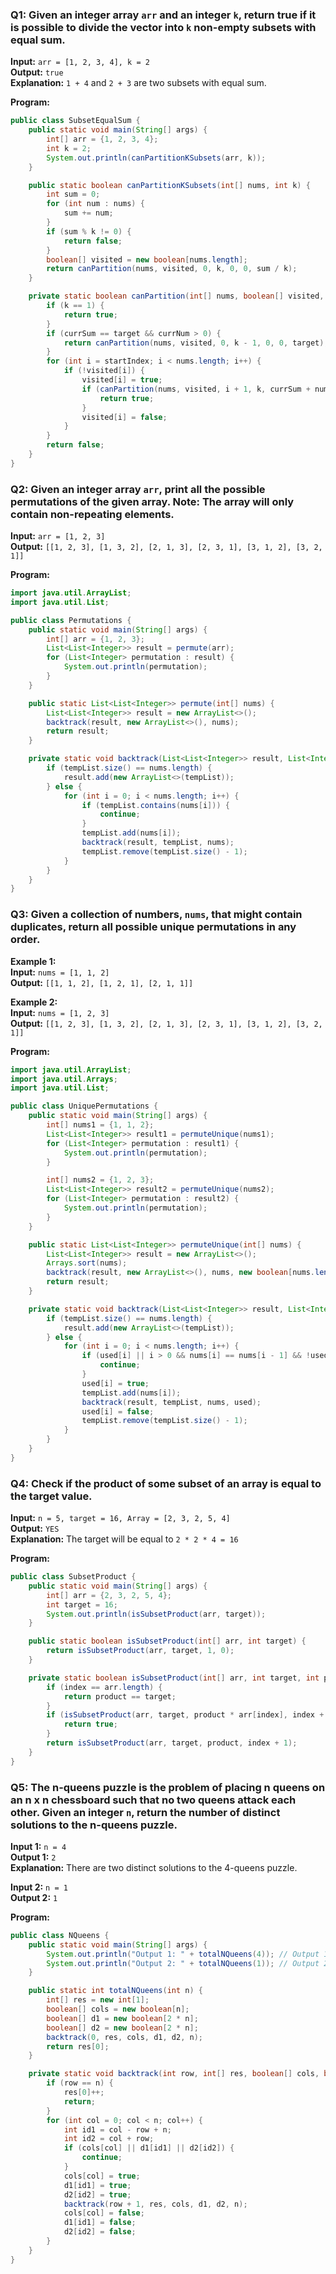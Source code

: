 ### Q1: Given an integer array `arr` and an integer `k`, return true if it is possible to divide the vector into `k` non-empty subsets with equal sum.
**Input:** `arr = [1, 2, 3, 4], k = 2`  
**Output:** `true`  
**Explanation:** `1 + 4` and `2 + 3` are two subsets with equal sum.

**Program:**
```java
public class SubsetEqualSum {
    public static void main(String[] args) {
        int[] arr = {1, 2, 3, 4};
        int k = 2;
        System.out.println(canPartitionKSubsets(arr, k));
    }

    public static boolean canPartitionKSubsets(int[] nums, int k) {
        int sum = 0;
        for (int num : nums) {
            sum += num;
        }
        if (sum % k != 0) {
            return false;
        }
        boolean[] visited = new boolean[nums.length];
        return canPartition(nums, visited, 0, k, 0, 0, sum / k);
    }

    private static boolean canPartition(int[] nums, boolean[] visited, int startIndex, int k, int currSum, int currNum, int target) {
        if (k == 1) {
            return true;
        }
        if (currSum == target && currNum > 0) {
            return canPartition(nums, visited, 0, k - 1, 0, 0, target);
        }
        for (int i = startIndex; i < nums.length; i++) {
            if (!visited[i]) {
                visited[i] = true;
                if (canPartition(nums, visited, i + 1, k, currSum + nums[i], currNum++, target)) {
                    return true;
                }
                visited[i] = false;
            }
        }
        return false;
    }
}
```

### Q2: Given an integer array `arr`, print all the possible permutations of the given array. Note: The array will only contain non-repeating elements.
**Input:** `arr = [1, 2, 3]`  
**Output:** `[[1, 2, 3], [1, 3, 2], [2, 1, 3], [2, 3, 1], [3, 1, 2], [3, 2, 1]]`

**Program:**
```java
import java.util.ArrayList;
import java.util.List;

public class Permutations {
    public static void main(String[] args) {
        int[] arr = {1, 2, 3};
        List<List<Integer>> result = permute(arr);
        for (List<Integer> permutation : result) {
            System.out.println(permutation);
        }
    }

    public static List<List<Integer>> permute(int[] nums) {
        List<List<Integer>> result = new ArrayList<>();
        backtrack(result, new ArrayList<>(), nums);
        return result;
    }

    private static void backtrack(List<List<Integer>> result, List<Integer> tempList, int[] nums) {
        if (tempList.size() == nums.length) {
            result.add(new ArrayList<>(tempList));
        } else {
            for (int i = 0; i < nums.length; i++) {
                if (tempList.contains(nums[i])) {
                    continue;
                }
                tempList.add(nums[i]);
                backtrack(result, tempList, nums);
                tempList.remove(tempList.size() - 1);
            }
        }
    }
}
```

### Q3: Given a collection of numbers, `nums`, that might contain duplicates, return all possible unique permutations in any order.
**Example 1:**  
**Input:** `nums = [1, 1, 2]`  
**Output:** `[[1, 1, 2], [1, 2, 1], [2, 1, 1]]`

**Example 2:**  
**Input:** `nums = [1, 2, 3]`  
**Output:** `[[1, 2, 3], [1, 3, 2], [2, 1, 3], [2, 3, 1], [3, 1, 2], [3, 2, 1]]`

**Program:**
```java
import java.util.ArrayList;
import java.util.Arrays;
import java.util.List;

public class UniquePermutations {
    public static void main(String[] args) {
        int[] nums1 = {1, 1, 2};
        List<List<Integer>> result1 = permuteUnique(nums1);
        for (List<Integer> permutation : result1) {
            System.out.println(permutation);
        }

        int[] nums2 = {1, 2, 3};
        List<List<Integer>> result2 = permuteUnique(nums2);
        for (List<Integer> permutation : result2) {
            System.out.println(permutation);
        }
    }

    public static List<List<Integer>> permuteUnique(int[] nums) {
        List<List<Integer>> result = new ArrayList<>();
        Arrays.sort(nums);
        backtrack(result, new ArrayList<>(), nums, new boolean[nums.length]);
        return result;
    }

    private static void backtrack(List<List<Integer>> result, List<Integer> tempList, int[] nums, boolean[] used) {
        if (tempList.size() == nums.length) {
            result.add(new ArrayList<>(tempList));
        } else {
            for (int i = 0; i < nums.length; i++) {
                if (used[i] || i > 0 && nums[i] == nums[i - 1] && !used[i - 1]) {
                    continue;
                }
                used[i] = true;
                tempList.add(nums[i]);
                backtrack(result, tempList, nums, used);
                used[i] = false;
                tempList.remove(tempList.size() - 1);
            }
        }
    }
}
```

### Q4: Check if the product of some subset of an array is equal to the target value.
**Input:** `n = 5, target = 16, Array = [2, 3, 2, 5, 4]`  
**Output:** `YES`  
**Explanation:** The target will be equal to `2 * 2 * 4 = 16`

**Program:**
```java
public class SubsetProduct {
    public static void main(String[] args) {
        int[] arr = {2, 3, 2, 5, 4};
        int target = 16;
        System.out.println(isSubsetProduct(arr, target));
    }

    public static boolean isSubsetProduct(int[] arr, int target) {
        return isSubsetProduct(arr, target, 1, 0);
    }

    private static boolean isSubsetProduct(int[] arr, int target, int product, int index) {
        if (index == arr.length) {
            return product == target;
        }
        if (isSubsetProduct(arr, target, product * arr[index], index + 1)) {
            return true;
        }
        return isSubsetProduct(arr, target, product, index + 1);
    }
}
```

### Q5: The n-queens puzzle is the problem of placing n queens on an n x n chessboard such that no two queens attack each other. Given an integer `n`, return the number of distinct solutions to the n-queens puzzle.
**Input 1:** `n = 4`  
**Output 1:** `2`  
**Explanation:** There are two distinct solutions to the 4-queens puzzle.

**Input 2:** `n = 1`  
**Output 2:** `1`

**Program:**
```java
public class NQueens {
    public static void main(String[] args) {
        System.out.println("Output 1: " + totalNQueens(4)); // Output 1: 2
        System.out.println("Output 2: " + totalNQueens(1)); // Output 2: 1
    }

    public static int totalNQueens(int n) {
        int[] res = new int[1];
        boolean[] cols = new boolean[n];
        boolean[] d1 = new boolean[2 * n];
        boolean[] d2 = new boolean[2 * n];
        backtrack(0, res, cols, d1, d2, n);
        return res[0];
    }

    private static void backtrack(int row, int[] res, boolean[] cols, boolean[] d1, boolean[] d2, int n) {
        if (row == n) {
            res[0]++;
            return;
        }
        for (int col = 0; col < n; col++) {
            int id1 = col - row + n;
            int id2 = col + row;
            if (cols[col] || d1[id1] || d2[id2]) {
                continue;
            }
            cols[col] = true;
            d1[id1] = true;
            d2[id2] = true;
            backtrack(row + 1, res, cols, d1, d2, n);
            cols[col] = false;
            d1[id1] = false;
            d2[id2] = false;
        }
    }
}
```